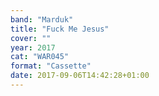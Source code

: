 ```yaml
---
band: "Marduk"
title: "Fuck Me Jesus"
cover: ""
year: 2017
cat: "WAR045"
format: "Cassette"
date: 2017-09-06T14:42:28+01:00
---
```

